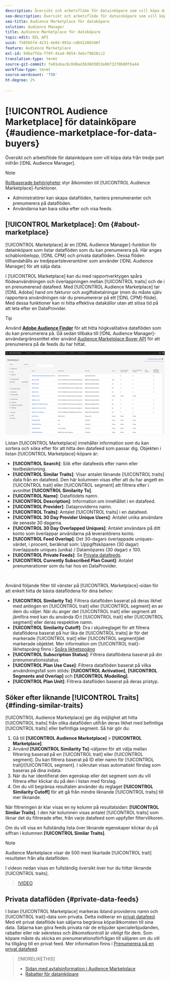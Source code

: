 ```yaml
---
description: Översikt och arbetsflöde för datainköpare som vill köpa data från tredje part inifrån Audience Manager
seo-description: Översikt och arbetsflöde för datainköpare som vill köpa data från tredje part inifrån Audience Manager
seo-title: Audience Marketplace för dataköpare
solution: Audience Manager
title: Audience Marketplace för dataköpare
topic-edit: DIL API
uuid: f505b5f4-4231-4e84-993a-cd64128b540f
feature: Audience Marketplace
exl-id: 9d6a7fda-f79f-41ad-9654-3ebcf9028cc2
translation-type: tm+mt
source-git-commit: fe01ebac8c0d0ad3630d3853e0bf32f0b00f6a44
workflow-type: tm+mt
source-wordcount: '750'
ht-degree: 2%

---
```


# [!UICONTROL Audience Marketplace] för datainköpare  {#audience-marketplace-for-data-buyers}

Översikt och arbetsflöde för datainköpare som vill köpa data från tredje part inifrån [!DNL Audience Manager].

>[!NOTE]
>[Rollbaserade behörigheter](../../../reporting/reports-dashboard.md) styr åtkomsten till [!UICONTROL Audience Marketplace]-funktioner.
>
>* Administratörer kan skapa dataflöden, hantera prenumeranter och prenumerera på dataflöden.
>* Användarna kan bara söka efter och visa feeds.


## [!UICONTROL Marketplace]: Om {#about-marketplace}

[!UICONTROL Marketplace] är en [!DNL Audience Manager]-funktion för datainköpare som listar dataflöden som du kan prenumerera på. Här anges schablonbelopp, [!DNL CPM] och privata dataflöden. Dessa flöden tillhandahålls av tredjepartsleverantörer som använder [!DNL Audience Manager] för att sälja data.

I [!UICONTROL Marketplace] kan du med rapportverktygen spåra flödeanvändningen och överlappningen mellan [!UICONTROL traits] och de i en prenumererad datafeed. Med [!UICONTROL Audience Marketplace] tar [!DNL Adobe] hand om fakturor och avgiftsbetalningar (men du måste själv rapportera användningen när du prenumererar på ett [!DNL CPM]-flöde). Med dessa funktioner kan ni hitta effektiva datakällor utan att slösa tid på att leta efter en DataProvider.

>[!TIP]
>
>Använd **[Adobe Audience Finder](https://www.adobe-audience-finder.com/)** för att hitta högkvalitativa dataflöden som du kan prenumerera på. Gå sedan tillbaka till [!DNL Audience Manager]-användargränssnittet eller använd [Audience Marketplace Buyer API](https://bank.demdex.com/portal/swagger/index.html#/Audience_Marketplace_Buyer_API) för att prenumerera på de feeds du har hittat.

![customer-marketplace-overview](assets/buyer-marketplace-overview.png)

Listan [!UICONTROL Marketplace] innehåller information som du kan sortera och söka efter för att hitta den datafeed som passar dig. Objekten i listan [!UICONTROL Marketplace]-köpare är:

* **[!UICONTROL Search]**: Sök efter datafeeds efter namn eller textbeskrivning.
* **[!UICONTROL Similar Traits]**: Visar antalet liknande  [!UICONTROL traits] data från en datafeed. Den här kolumnen visas efter att du har angett en [!UICONTROL trait] eller [!UICONTROL segment] att filtrera efter i avsnittet **[!UICONTROL Similarity To]**.
* **[!UICONTROL Name]**: Dataflödets namn.
* **[!UICONTROL Description]**: Information om innehållet i en datafeed.
* **[!UICONTROL Provider]**: Dataproviderns namn.
* **[!UICONTROL Traits]**: Antalet  [!UICONTROL traits] i en datafeed.
* **[!UICONTROL 30 Day Provider Unique Users]**: Antalet unika användare de senaste 30 dagarna.
* **[!UICONTROL 30 Day Overlapped Uniques]**: Antalet användare på ditt konto som överlappar användarna på leverantörens konto.
* **[!UICONTROL Feed Overlap]**: Det 30-dagars överlappade uniques-värdet, i procent, beräknat som: Uppgiftsköparen (30 dagar) överlappade uniques (unika) / Datamöpares (30 dagar) x 100.
* **[!UICONTROL Private Feeds]**: Se  [Privata datafeeds](../../../features/audience-marketplace/marketplace-private-feeds.md).
* **[!UICONTROL Currently Subscribed Plan Count]**: Antalet prenumerationer som du har hos en DataProvider.

 

Använd följande filter till vänster på [!UICONTROL Marketplace]-sidan för att enkelt hitta de bästa dataflödena för dina behov:

* **[!UICONTROL Similarity To]**: Filtrera dataflöden baserat på deras likhet med antingen en  [!UICONTROL trait] eller  [!UICONTROL segment] en av dem du väljer. När du anger det [!UICONTROL trait] eller segment att jämföra med kan du använda ID:t [!UICONTROL trait] eller [!UICONTROL segment] eller deras respektive namn.
* **[!UICONTROL Similarity Cutoff]**: Dra i skjutreglaget för att filtrera dataflödena baserat på hur lika de  [!UICONTROL traits] är för det markerade  [!UICONTROL trait] eller  [!UICONTROL segment]det markerade objektet. Mer information om [!UICONTROL trait]-likhetspoäng finns i [Spåra likhetspoäng](../../segments/trait-recommendations.md#trait-similarity-score)
* **[!UICONTROL Subscription Status]**: Filtrera dataflödena baserat på din prenumerationsstatus.
* **[!UICONTROL Plan Use Case]**: Filtrera dataflöden baserat på vilka användningsfall som stöds:  **[!UICONTROL Activation]**,  **[!UICONTROL Segments and Overlap]** och  **[!UICONTROL Modelling]**.
* **[!UICONTROL Plan Unit]**: Filtrera dataflöden baserat på deras pristyp.

## Söker efter liknande [!UICONTROL Traits] {#finding-similar-traits}

[!UICONTROL Audience Marketplace] ger dig möjlighet att hitta  [!UICONTROL traits] från olika dataflöden utifrån deras likhet med befintliga  [!UICONTROL traits] eller befintliga segment. Så här gör du:

1. Gå till **[!UICONTROL Audience Marketplace]** > **[!UICONTROL Marketplace]**.
2. Använd **[!UICONTROL Similarity To]**-väljaren för att välja mellan filtrering baserad på en [!UICONTROL trait] eller [!UICONTROL segment]. Du kan filtrera baserat på ID eller namn för [!UICONTROL trait]/[!UICONTROL segment]. I sökrutan visas automatiskt förslag som baseras på dina indata.
3. När du har identifierat den egenskap eller det segment som du vill filtrera efter klickar du på den i listan med förslag.
4. Om du vill begränsa resultaten använder du reglaget **[!UICONTROL Similarity Cutoff]** för att gå från mindre liknande [!UICONTROL traits] till mer liknande.

När filtreringen är klar visas en ny kolumn på resultatsidan: **[!UICONTROL Similar Traits]**. I den här kolumnen visas antalet [!UICONTROL traits] som liknar det du filtrerade efter, från varje datafeed som uppfyller filtervillkoren.

Om du vill visa en fullständig lista över liknande egenskaper klickar du på siffran i kolumnen **[!UICONTROL Similar Traits]**.

>[!NOTE]
>
> Audience Marketplace visar de 500 mest likartade [!UICONTROL trait] resultaten från alla dataflöden.

I videon nedan visas en fullständig översikt över hur du hittar liknande [!UICONTROL traits].

>[!VIDEO](https://video.tv.adobe.com/v/29370/)

## Privata dataflöden {#private-data-feeds}

I listan [!UICONTROL Marketplace] markeras ibland providerns namn och [!UICONTROL trait]-data som privata. Detta indikerar en [privat datafeed](../../../features/audience-marketplace/marketplace-private-feeds.md). Med ett privat dataflöde kan säljarna begränsa köparåtkomsten till sina data. Säljarna kan göra feeds privata när de erbjuder specialerbjudanden, rabatter eller när sekretess och åtkomstkontroll är viktigt för dem. Som köpare måste du skicka en prenumerationsförfrågan till säljaren om du vill ha tillgång till en privat feed. Mer information finns i [Prenumerera på en privat datafeed](../../../features/audience-marketplace/marketplace-data-buyers/marketplace-manage-subscriptions.md#subscript-private-data-feed).

>[!MORELIKETHIS]
>
>* [Sidan med avtalsinformation i Audience Marketplace](../../../features/audience-marketplace/marketplace-data-buyers/marketplace-manage-subscriptions.md#marketplace-buyer-details)
>* [Rabatter för datainköpare](../../../features/audience-marketplace/marketplace-data-buyers/marketplace-manage-subscriptions.md#buyer-discount)

